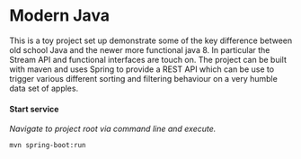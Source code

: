 # Modern Java

This is a toy project set up demonstrate some of the key difference between old school Java and the newer more functional java 8.
In particular the Stream API and functional interfaces are touch on. The project can be built with maven and uses Spring to provide a REST API
which can be use to trigger various different sorting and filtering behaviour on a very humble data set of apples.

#### Start service
*Navigate to project root via command line and execute.*
```bash
mvn spring-boot:run
```
